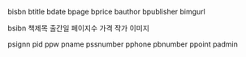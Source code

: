 bisbn
btitle
bdate
bpage
bprice
bauthor
bpublisher
bimgurl

bsibn
책제목
출간일
페이지수
가격
작가
이미지

psignn
pid
ppw
pname
pssnumber
pphone
pbnumber
ppoint
padmin